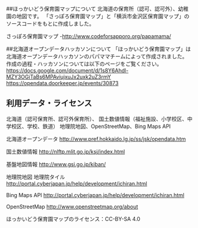 ﻿##ほっかいどう保育園マップについて
北海道の保育所（認可、認可外）、幼稚園の地図です。
「さっぽろ保育園マップ」と「横浜市金沢区保育園マップ」のソースコードをもとに作成しました。

さっぽろ保育園マップ
-http://www.codeforsapporo.org/papamama/

##北海道オープンデータハッカソンについて
「ほっかいどう保育園マップ」は北海道オープンデータハッカソンのパパママチームによって作成されました。
作成の過程・ハッカソンについては以下のページをご覧ください。
https://docs.google.com/document/d/1s8Y6Ahdl-MZY3OGiTaBs6MPAviujxuJx2uxk2uZ3rmY
https://opendata.doorkeeper.jp/events/30873

## 利用データ・ライセンス

北海道（認可保育所、認可外保育所）、
国土数値情報（福祉施設、小学校区、中学校区、学校、鉄道）
地理院地図、OpenStreetMap、Bing Maps API

北海道オープンデータ
http://www.pref.hokkaido.lg.jp/ss/jsk/opendata.htm

国土数値情報
http://nlftp.mlit.go.jp/ksj/index.html

基盤地図情報
http://www.gsi.go.jp/kiban/

地理院地図 地理院タイル
http://portal.cyberjapan.jp/help/development/ichiran.html

Bing Maps API
http://portal.cyberjapan.jp/help/development/ichiran.html

OpenStreetMap
http://www.openstreetmap.org/about

ほっかいどう保育園マップのライセンス：CC-BY-SA 4.0
